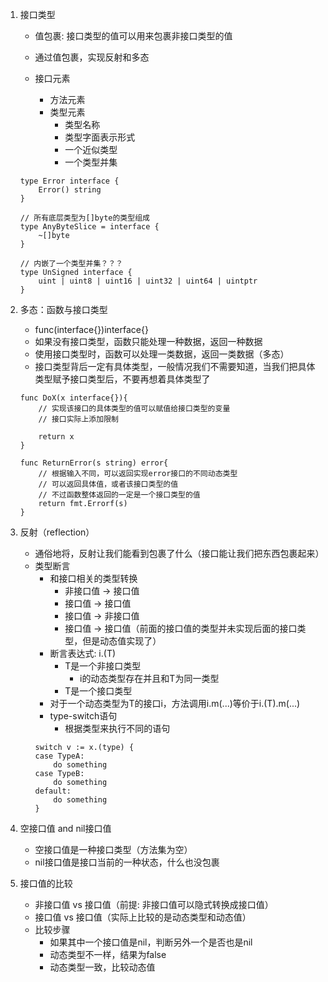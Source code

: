 
1. 接口类型
    * 值包裹: 接口类型的值可以用来包裹非接口类型的值


    * 通过值包裹，实现反射和多态
    * 接口元素
        * 方法元素
        * 类型元素
            * 类型名称
            * 类型字面表示形式
            * 一个近似类型
            * 一个类型并集
    ```
    type Error interface {
        Error() string
    }

    // 所有底层类型为[]byte的类型组成
    type AnyByteSlice = interface {
        ~[]byte
    }

    // 内嵌了一个类型并集？？？
    type UnSigned interface {
        uint | uint8 | uint16 | uint32 | uint64 | uintptr
    }
    ```

2. 多态：函数与接口类型
    * func(interface{})interface{}
    * 如果没有接口类型，函数只能处理一种数据，返回一种数据
    * 使用接口类型时，函数可以处理一类数据，返回一类数据（多态）
    * 接口类型背后一定有具体类型，一般情况我们不需要知道，当我们把具体类型赋予接口类型后，不要再想着具体类型了
    ```
    func DoX(x interface{}){
        // 实现该接口的具体类型的值可以赋值给接口类型的变量
        // 接口实际上添加限制

        return x
    }

    func ReturnError(s string) error{
        // 根据输入不同，可以返回实现error接口的不同动态类型
        // 可以返回具体值，或者该接口类型的值
        // 不过函数整体返回的一定是一个接口类型的值
        return fmt.Errorf(s)
    }
    ```

3. 反射（reflection）
    * 通俗地将，反射让我们能看到包裹了什么（接口能让我们把东西包裹起来）
    * 类型断言
        * 和接口相关的类型转换
            * 非接口值 -> 接口值
            * 接口值 -> 接口值
            * 接口值 -> 非接口值
            * 接口值 -> 接口值（前面的接口值的类型并未实现后面的接口类型，但是动态值实现了）
        * 断言表达式: i.(T)
            * T是一个非接口类型
                * i的动态类型存在并且和T为同一类型
            * T是一个接口类型
        * 对于一个动态类型为T的接口i，方法调用i.m(...)等价于i.(T).m(...)
        * type-switch语句
            * 根据类型来执行不同的语句
        ```
        switch v := x.(type) {
        case TypeA:
            do something
        case TypeB:
            do something
        default:
            do something
        }
        ```

4. 空接口值 and nil接口值
    * 空接口值是一种接口类型（方法集为空）
    * nil接口值是接口当前的一种状态，什么也没包裹

5. 接口值的比较
    * 非接口值 vs 接口值（前提: 非接口值可以隐式转换成接口值）
    * 接口值 vs 接口值（实际上比较的是动态类型和动态值）
    * 比较步骤
        * 如果其中一个接口值是nil，判断另外一个是否也是nil
        * 动态类型不一样，结果为false
        * 动态类型一致，比较动态值

